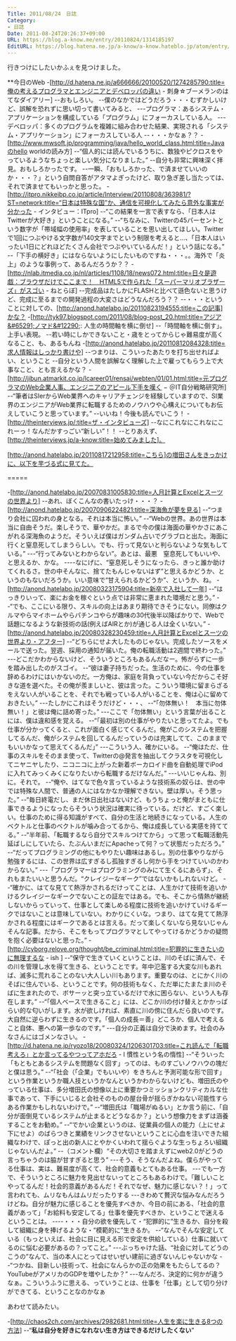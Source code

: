 ```yaml
---
Title: 2011/08/24　日誌
Category:
- 日誌
Date: 2011-08-24T20:26:37+09:00
URL: https://blog.a-know.me/entry/20110824/1314185197
EditURL: https://blog.hatena.ne.jp/a-know/a-know.hateblo.jp/atom/entry/12921228815727979479
---
```




行きつけにしたいかふぇを見つけました。


**今日のWeb
-[http://d.hatena.ne.jp/a666666/20100520/1274285790:title=俺の考えるプログラマとエンジニアとデベロッパの違い - 刺身☆ブーメランのはてなダイアリー]
--おもしろい。
--僕のなかではどうだろう・・・むずかしいけど、誤解を恐れずに思い切って書いてみると、
---プログラマ：あるシステム・アプリケーションを構成している「プログラム」にフォーカスしている人。
---デベロッパ：多くのプログラムを複雑に組み合わせた結果、実現される「システム・アプリケーション」にフォーカスしている人
--・・・かなぁ？？
-[http://www.mwsoft.jp/programming/java/hello_world_class.html:title=Javaのhello worldの読み方]
--“個人的には読んでいるうちに、数独やピクロスをやっているようなちょっと楽しい気分になりました。”
--自分も非常に興味深く拝見。おもしろかったです。
--一瞬、「おもしろかった、で済ませていいのか・・・？」という自問自答がアタマよぎったけど、取り急ぎ差し当たっては、それで済ませてもいっかと思った。
-[http://itpro.nikkeibp.co.jp/article/Interview/20110808/363981/?ST=network:title=“日本は特殊な国”か、通信を可視化してみたら意外な事実が分かった - インタビュー：ITpro] 
--“この結果を一言で表すなら、「日本人はTwitterが大好き」ということになる。”
--“ちなみに、Twitterの45パーセントという数字が「帯域幅の使用率」を表していることを思い出してほしい。Twitterで1回につぶやける文字数が140文字までという制限を考えると…、「日本人はいったい1日にどれほどたくさん会社でつぶやいているんだ！」という話になる。”
--「下手の横好き」にはならないようにしたいものですね・・・。。海外で「炎上」のような事例って、あるんだろうか？？
-[http://nlab.itmedia.co.jp/nl/articles/1108/18/news072.html:title=日々是遊戯：ブラウザだけでここまで！　HTML5で作られた「スーパーマリオブラザーズ」がスゴい - ねとらぼ]
--完成品はたしかにFLASHと比べて遜色ないと思うけど、完成に至るまでの開発過程の大変さはどうなんだろう？？
--・・・ということに対しての、[http://anond.hatelabo.jp/20110823194555:title=この記事]かな？
-[http://tyk97.blogspot.com/2011/08/blog-post_20.html:title=アジア&#65291;ノマド&#12290;: 人生の時間軸を横に倒せ]
--「時間軸を横に倒す」。上手い表現。
--若い時にしかできないこと・歳をとってからじゃ難易度が高くなること、も、あるもんね
-[http://anond.hatelabo.jp/20110812084328:title=求人情報はしっかり書けや]
--つまりは、こういったあたりを打ち出せればよい、ということ
--自分という人間を誤解なく理解した上で雇ってもらう上で大事なこと、とも言えるかな？
-[http://jibun.atmarkit.co.jp/lcareer01/rensai/webten/01/01.html:title=元プログラマのWeb企業人事、エンジニアのアピール下手を嘆く − ＠IT自分戦略研究所]
--“筆者はSIerからWeb業界へのキャリアチェンジを経験していますので、SI業界のエンジニアがWeb業界に転職するためのノウハウや心構えについてもお伝えしていこうと思っています。”
--いいね！今後も読んでいこう！
-[http://theinterviews.jp/:title=ザ・インタビューズ]
--なにこれなにこれなにこれーっ！なんだかすっごい“新しい”！！
--とりあえず、[http://theinterviews.jp/a-know:title=始めてみました]。



[http://anond.hatelabo.jp/20110817212958:title=こちら]の増田さんをきっかけに、以下を芋づる式に見てた。

=====


-[http://anond.hatelabo.jp/20070831005830:title=人月計算とExcelとスーツの世界より]
--あれ、ぼくこんなの書いたっけ・・・？
-[http://anond.hatelabo.jp/20070906224821:title=深海魚が夢を見る]
--“つまり会社に囚われの身となる。それは本当に怖い。”
--“Webの世界。あの世界は本当に自由そうだ。楽しそうで、華やかだ。まるで今の僕は海面の華やかさにあこがれる深海魚のようだ。そういえば僕はガンダム占いでグラブロと出た。海面に行くと窒息死してしまうらしい。でも、行って見ないと判らないような気もしている。”
---“行ってみないとわからない”。あとは、最悪　窒息死してもいいや、と思えるか、かな。
----なにげに、“窒息死しそうになったら、きっと誰か助けてくれるさ。世の中そんなに、捨てたもんじゃないはず”と思えるかどうか、というのもないだろうか。いい意味で“甘えられるかどうか”、というか、ね。
-[http://anond.hatelabo.jp/20080323175904:title=新卒で入社して一年]
--“はっきりいって、楽にお金を稼ぐという点では非常に恵まれた環境だと思う。”
--“でも、ここにいる限り、スキルの向上はあまり期待できそうにない。同僚はクルマやらマイホームやらパチンコやらが趣味の30代後半以降ばかりで、Webで話題になるような新技術の話(例えばAIRとか)が通じる人は全くいない。”
-[http://anond.hatelabo.jp/20080328230459:title=人月計算とExcelとスーツの世界より・アフター]
--“どちらにせよ大したものじゃない。完成したソースをメールで送った。翌週、採用の通知が届いた。俺の転職活動は2週間で終わった。”
---どこだかわからないけど、そういうところもあるんだなー。怖がらずに一歩を踏み出したのがスゴイ。
--“彼は妻子持ちだった。生活のために、今の仕事を辞めるわけにはいかないのだ。一方俺は、家庭を背負っていない今だからこそ好きな道を選べた。その俺が羨ましいと、彼は言った。こういう環境に留まらざるをえない人がいることを、それでも戦っている人がいることを、俺は心に留めておきたい。”
---たしかにこれはそうだけど・・・、
--“「勿体無い！　本当に勿体無い！」と彼は俺に詰め寄った。”
---ここで「勿体無い」という言葉が出ることには、僕は違和感を覚える。
--“「最初は別の仕事がやりたいと思ってたよ。でも仕事が分かってくると、これが面白く感じてくるんだ。俺がこのシステムを把握してるんだ、俺がシステムを回してるんだっていうのは充実してて、このままでもいいかなって思えてくるんだ」”
---こういう人、確かにいる。
--“俺はただ、仕事のスキルをそのまま使って、Twitterの@発言を抽出してクラスタを可視化してニヤニヤしたり、ニコニコに上がった新着ボーカロイド曲を自動処理でiPodに入れてみっくみくになりたいから転職するだけなんだ。”
---いいじゃんね、別に。それで。
--“俺や、はてなで色々言っているような技術系の奴らは、世の中では特殊な人間で、普通の人にはなかなか理解できない。壁は厚い。そう思った。”
--“毎日終電だし、まだ休日出社はないけど、もうちょっと俺がまともに仕事できるようになったらそういう状況は確実に待っている。だけど、すごく楽しい。仕事のために得る知識がすべて、自分の生活と地続きになっている。人生のベクトルと仕事のベクトルが噛み合ってるから、俺は成長している実感を持ててる。”
--“半年前、「転職するなら自分でスキルつけてから」って思って転職活動先延ばしにしていたら、たぶんいまだにApacheって何？って状態だっただろう。”
--“だってプログラミングの他にもやりたい趣味はあるし。別の仕事やりながら勉強するには、この世界は広すぎるし孤独すぎるし何から手をつけていいのかわからない。”
---「プログラマーはプログラミングのみにて生くるにあらず」、それもまたいいと思うんだ。“クレイジーなギーク”ではないかもしれないけど。
--“確かに、はてな見てて熱浮かされるだけってことは、人生かけて技術を追いかけるクレイジーなギークでないことの証左ではある。でも、そこから情熱が継続しないからっていって、仕事として楽しめる程度に技術を追いかけていけるギークではないことは意味していない。わかりにくいな。つまり、はてな見てて熱浮かされる程度にはギークであるとは言える。だって楽しくないなら見ないじゃんそんな記事。だから、そこをもってプログラマとしてやってけるかどうかの疑問を抱く必要はないと思った。”
-[http://cyborg.relove.org/thought/be_criminal.html:title=犯罪的に生きたいのに無理するな - ish ]
--“保守で生きていくということは、川のそばに済んで、その川を管理し水を得て生きる、ということです。年中氾濫する大変な川もあれば、滅多に荒れることのない大人しい川もあります。重要なのは、とにかく川のそばに住んでいる、ということです。何の技術もなく、ただ単にたまたま川のそばに生まれたので、ボサーッと突っ立ているだけで水に困らない、という人も存在します。”
--“「個人ベースで生きること」には、どこか川の付け替えとかかっぱらい的な匂いがします。水が欲しければ、素直に川の傍に住んだら良いのです。大自然に逆らわずに生きるのです。「個人の成長＝善」どころか、個人で考えること自体、悪への第一歩なのです。”
---自分の正義は自分で決めます。社会のみなさんにはゴメンなさい。
-[http://d.hatena.ne.jp/ryozo18/20080324/1206301703:title=これ読んで「転職考えろ」とか言ってるやつってアホだろ - I 慣性という名の惰性]
--“そういった「もともとあるシステムを問題なく回す」ってのは、ものすごいノウハウの塊だと僕は思う。”
--“「社会（「企業」でもいいや）をきちんと予測可能な形で回す」という作業というか職人技というかなんというかわからないけども、増田氏のやっている仕事は、多分増田氏の想像以上に重要かつミッションクリティカルな仕事であって、下手にいじると会社そのものの屋台骨が揺らぎかねない可能性すらある作業かもしれないわけで。”
--“増田氏は「職場がぬるい」とか言う前に、「自分が面倒見ているシステムが止まるとどうなるか？」という想像力をまずは涵養することをお勧め。”
--“でかい企業というのは、従業員の個人の能力（上にせよ下にせよ）のばらつきと業績をリンクさせないということに心血を注いできた組織なわけで、ぽっと出の新人にとやかくいわれて揺らぐような生っちょろい組織じゃないんだよ。”
--（コメント欄）“その大切さを踏まえずにweb2.0がどうの言っちゃうのは脇が甘すぎると思う”
---そう、そうなんだよね。僕らがやってる仕事は、実は、難易度が高くて、社会的意義もとてもある仕事。
---でも一方で、そういうところに魅力を見出せないってところもあるわけで。「難しいことやってるんだ！社会的意義があるんだ！それでなぜ、魅力に感じない？！」って言われても、ムリなもんはムリだったりする
---きわめて贅沢な悩みなんだろうけどね。自分が魅力に感じることを優先すべきか、今目の前にある、「社会的意義があって」「お給料も安定してる」仕事を優先すべきか、ということで迷えるということは。
----・・・自分の欲を優先して・“犯罪的に”生きるか、自分を殺して組織に身を捧げるような・“模範的に”生きるか。
--“なんでそんな安定している（もっといえば、社会に目に見える形で安定を供給している）仕事に就いてるのに悩む必要があるの？ってこと。”
---ぶっちゃけた話、“社会に対してどうのこうの”なんて、当の本人にとってはせいぜい建前に過ぎないんじゃないかな
--“つかね、目新しい技術って、社会になんらかの正の効果をもたらしてるの？YouTubeがアメリカのGDPを増やしたか？”
---なんだろ、決定的に何かが違うなぁ。こういうふうに思える、っていうことは、仕事を「仕事」として切り分けができてる、ということなのかなぁ



あわせて読みたい。



-[http://chaos2ch.com/archives/2982681.html:title=人生を楽に生きる8つの方法]
--“<span class="deco" style="font-weight:bold;">私は自分を好きになれない生き方はできるだけしたくない</span>”
